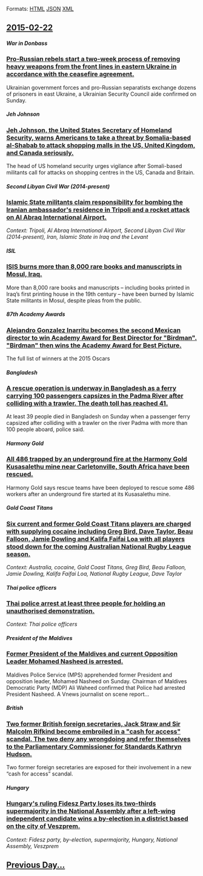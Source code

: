 
Formats: [HTML](2015/02/22/index.html)  [JSON](2015/02/22/index.json)  [XML](2015/02/22/index.xml)  

## [2015-02-22](/news/2015/02/22/index.md)

##### War in Donbass
### [Pro-Russian rebels start a two-week process of removing heavy weapons from the front lines in eastern Ukraine in accordance with the ceasefire agreement. ](/news/2015/02/22/pro-russian-rebels-start-a-two-week-process-of-removing-heavy-weapons-from-the-front-lines-in-eastern-ukraine-in-accordance-with-the-ceasefi.md)
Ukrainian government forces and pro-Russian separatists exchange dozens of prisoners in east Ukraine, a Ukrainian Security Council aide confirmed on Sunday.

##### Jeh Johnson
### [Jeh Johnson, the United States Secretary of Homeland Security, warns Americans to take a threat by Somalia-based al-Shabab to attack shopping malls in the US, United Kingdom, and Canada seriously. ](/news/2015/02/22/jeh-johnson-the-united-states-secretary-of-homeland-security-warns-americans-to-take-a-threat-by-somalia-based-al-shabab-to-attack-shoppin.md)
The head of US homeland security urges vigilance after Somali-based militants call for attacks on shopping centres in the US, Canada and Britain.

##### Second Libyan Civil War (2014-present)
### [Islamic State militants claim responsibility for bombing the Iranian ambassador's residence in Tripoli and a rocket attack on Al Abraq International Airport. ](/news/2015/02/22/islamic-state-militants-claim-responsibility-for-bombing-the-iranian-ambassador-s-residence-in-tripoli-and-a-rocket-attack-on-al-abraq-inter.md)
_Context: Tripoli, Al Abraq International Airport, Second Libyan Civil War (2014-present), Iran, Islamic State in Iraq and the Levant_

##### ISIL
### [ISIS burns more than 8,000 rare books and manuscripts in Mosul, Iraq. ](/news/2015/02/22/isis-burns-more-than-8-000-rare-books-and-manuscripts-in-mosul-iraq.md)
More than 8,000 rare books and manuscripts – including books printed in Iraq’s first printing house in the 19th century – have been burned by Islamic State militants in Mosul, despite pleas from the public.

##### 87th Academy Awards
### [Alejandro Gonzalez Inarritu becomes the second Mexican director to win Academy Award for Best Director for "Birdman". "Birdman" then wins the Academy Award for Best Picture. ](/news/2015/02/22/alejandro-gonza-lez-ia-a-rritu-becomes-the-second-mexican-director-to-win-academy-award-for-best-director-for-birdman-birdman-then-wins.md)
The full list of winners at the 2015 Oscars

##### Bangladesh
### [A rescue operation is underway in Bangladesh as a ferry carrying 100 passengers capsizes in the Padma River after colliding with a trawler. The death toll has reached 41. ](/news/2015/02/22/a-rescue-operation-is-underway-in-bangladesh-as-a-ferry-carrying-100-passengers-capsizes-in-the-padma-river-after-colliding-with-a-trawler.md)
At least 39 people died in Bangladesh on Sunday when a passenger ferry capsized after colliding with a trawler on the river Padma with more than 100 people aboard, police said.

##### Harmony Gold
### [All 486 trapped by an underground fire at the Harmony Gold Kusasalethu mine near Carletonville, South Africa have been rescued. ](/news/2015/02/22/all-486-trapped-by-an-underground-fire-at-the-harmony-gold-kusasalethu-mine-near-carletonville-south-africa-have-been-rescued.md)
Harmony Gold says rescue teams have been deployed to rescue some 486 workers after an underground fire started at its Kusasalethu mine.

##### Gold Coast Titans
### [Six current and former Gold Coast Titans players are charged with supplying cocaine including Greg Bird, Dave Taylor, Beau Falloon, Jamie Dowling and Kalifa Faifai Loa with all players stood down for the coming Australian National Rugby League season. ](/news/2015/02/22/six-current-and-former-gold-coast-titans-players-are-charged-with-supplying-cocaine-including-greg-bird-dave-taylor-beau-falloon-jamie-do.md)
_Context: Australia, cocaine, Gold Coast Titans, Greg Bird, Beau Falloon, Jamie Dowling, Kalifa Faifai Loa, National Rugby League, Dave Taylor_

##### Thai police officers
### [Thai police arrest at least three people for holding an unauthorised demonstration. ](/news/2015/02/22/thai-police-arrest-at-least-three-people-for-holding-an-unauthorised-demonstration.md)
_Context: Thai police officers_

##### President of the Maldives
### [Former President of the Maldives and current Opposition Leader Mohamed Nasheed is arrested.](/news/2015/02/22/former-president-of-the-maldives-and-current-opposition-leader-mohamed-nasheed-is-arrested.md)
Maldives Police Service (MPS) apprehended former President and opposition leader, Mohamed Nasheed on Sunday. Chairman of Maldives Democratic Party (MDP) Ali Waheed confirmed that Police had arrested President Nasheed. A Vnews journalist on scene report...

##### British
### [Two former British foreign secretaries, Jack Straw and Sir Malcolm Rifkind become embroiled in a "cash for access" scandal. The two deny any wrongdoing and refer themselves to the Parliamentary Commissioner for Standards Kathryn Hudson.](/news/2015/02/22/two-former-british-foreign-secretaries-jack-straw-and-sir-malcolm-rifkind-become-embroiled-in-a-cash-for-access-scandal-the-two-deny-any.md)
Two former foreign secretaries are exposed for their involvement in a new &ldquo;cash for access&rdquo; scandal.

##### Hungary
### [Hungary's ruling Fidesz Party loses its two-thirds supermajority in the National Assembly after a left-wing independent candidate wins a by-election in a district based on the city of Veszprem. ](/news/2015/02/22/hungary-s-ruling-fidesz-party-loses-its-two-thirds-supermajority-in-the-national-assembly-after-a-left-wing-independent-candidate-wins-a-by.md)
_Context: Fidesz party, by-election, supermajority, Hungary, National Assembly, Veszprem_

## [Previous Day...](/news/2015/02/21/index.md)

